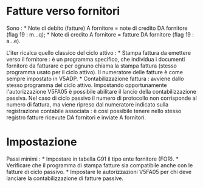 # Fatture verso fornitori

Sono : 
 \* Note di debito (fatture) A fornitore = note di credito DA fornitore (flag 19 :  m...q);
 \* Note di credito A fornitore  = fatture DA fornitore (flag 19 :  a...e).

L'iter ricalca quello classico del ciclo attivo : 
 \* Stampa fattura da emettere verso il fornitore :  è un programma specifico, che individua i documenti fornitore da fatturare e per ognuno chiama la stampa fattura (stesso programma usato per il ciclo attivo).
Il numeratore delle fatture è come sempre impostato in V5ADP.
 \* Contabilizzazione fattura :  avviene dallo stesso programma del ciclo attivo. Impostando opportunamente l'autorizzazione V5FA05 è possibile abilitare il lancio della contabilizzazione passiva.
Nel caso di ciclo passivo il numero di protocollo non corrisponde al numero di fattura, ma viene ripreso dal numeratore indicato sulla registrazione contabile associata :  è così possibile tenere nello stesso registro fatture ricevute DA fornitori e inviate A fornitori.

# Impostazione

Passi minimi : 
 \* Impostare in tabella G91 il tipo ente fornitore (FOR).
 \* Verificare che il programma di stampa fatture sia compatibile anche con le fatture di ciclo passivo.
 \* Impostare le autorizzazioni V5FA05 per chi deve lanciare la contabilizzazione di fatture passive.
